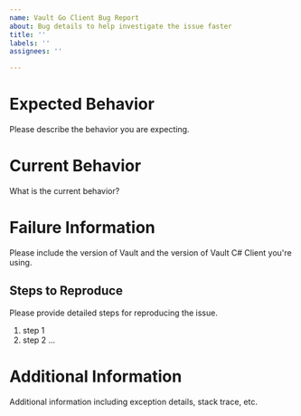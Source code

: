 ```yaml
---
name: Vault Go Client Bug Report
about: Bug details to help investigate the issue faster
title: ''
labels: ''
assignees: ''

---
```


# Expected Behavior

Please describe the behavior you are expecting.

# Current Behavior

What is the current behavior?

# Failure Information

Please include the version of Vault and the version of Vault C# Client you're using.

## Steps to Reproduce

Please provide detailed steps for reproducing the issue.

1. step 1
2. step 2
...

# Additional Information

Additional information including exception details, stack trace, etc.
